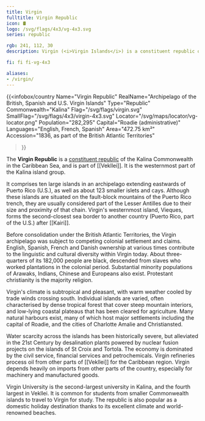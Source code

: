 ```yaml
---
title: Virgin
fulltitle: Virgin Republic
icon: 🛢️
logo: /svg/flags/4x3/vg-4x3.svg
series: republic

rgb: 241, 112, 30
description: Virgin (<i>Virgin Islands</i>) is a constituent republic of Vekllei located in the Lesser Antilles of the Caribbean Sea.

fi: fi fi-vg-4x3

aliases:
- /virgin/
---
```

{{<infobox/country
	 Name="Virgin Republic"
	 RealName="Archipelago of the British, Spanish and U.S. Virgin Islands"
	 Type="Republic"
	 Commonwealth="Kalina"
	 Flag="/svg/flags/virgin.svg"
	 SmallFlag="/svg/flags/4x3/virgin-4x3.svg"
	 Locator="/svg/maps/locator/vg-locator.png"
	 Population="282,295"
	 Capital="Roadie (administrative)"
	 Languages="English, French, Spanish"
	 Area="472.75 km²"
	 Accession="1836, as part of the British Atlantic Territories"
 >}}

The <span class="fi fi-vg-4x3"></span> **Virgin Republic** is a [constituent republic](/republics/) of the Kalina Commonwealth in the Caribbean Sea, and is part of [[Vekllei]]. It is the westernmost part of the Kalina island group.

It comprises ten large islands in an archipelago extending eastwards of Puerto Rico (U.S.), as well as about 123 smaller islets and cays. Although these islands are situated on the fault-block mountains of the Puerto Rico trench, they are usually considered part of the Lesser Antilles due to their size and proximity of that chain. Virgin's westernmost island, Vieques, forms the second-closest sea border to another country (Puerto Rico, part of the U.S.) after [[Kairi]].

Before consolidation under the British Atlantic Territories, the Virgin archipelago was subject to competing colonial settlement and claims. English, Spanish, French and Danish ownership at various times contribute to the linguistic and cultural diversity within Virgin today. About three-quarters of its 182,000 people are black, descended from slaves who worked plantations in the colonial period. Substantial minority populations of Arawaks, Indians, Chinese and Europeans also exist. Protestant christianity is the majority religion.

Virgin's climate is subtropical and pleasant, with warm weather cooled by trade winds crossing south. Individual islands are varied, often characterised by dense tropical forest that cover steep mountain interiors, and low-lying coastal plateaus that has been cleared for agriculture. Many natural harbours exist, many of which host major settlements including the capital of Roadie, and the cities of Charlotte Amalie and Christiansted.

Water scarcity across the islands has been historically severe, but alleviated in the 21st Century by desalination plants powered by nuclear fusion projects on the islands of St Croix and Tortola. The economy is dominated by the civil service, financial services and petrochemicals. Virgin refineries process oil from other parts of [[Vekllei]] for the Caribbean region. Virgin depends heavily on imports from other parts of the country, especially for machinery and manufactured goods.

Virgin University is the second-largest university in Kalina, and the fourth largest in Vekllei. It is common for students from smaller Commonwealth islands to travel to Virgin for study. The republic is also popular as a domestic holiday destination thanks to its excellent climate and world-renowned beaches.

